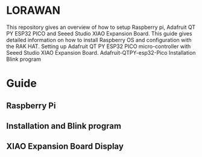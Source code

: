 # LORAWAN

This repository gives an overview of how to setup Raspberry pi, Adafruit QT PY ESP32 PICO and Seeed Studio XIAO Expansion Board. This guide gives detailed information on how to install Raspberry OS and configuration with the RAK HAT. Setting up Adafruit QT PY ESP32 PICO micro-controller with Seeed Studio XIAO Expansion Board.
Adafruit-QTPY-esp32-Pico
Installation 
Blink program

# Guide
## Raspberry Pi
## Installation and Blink program
## XIAO Expansion Board Display
